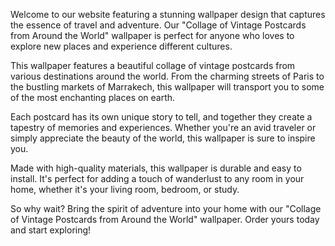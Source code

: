 <!--
Write me content for website with wallpaper "A collage of vintage postcards from around the world"
-->

<!--font:Poppins-->

Welcome to our website featuring a stunning wallpaper design that captures the essence of travel and adventure. Our "Collage of Vintage Postcards from Around the World" wallpaper is perfect for anyone who loves to explore new places and experience different cultures.

This wallpaper features a beautiful collage of vintage postcards from various destinations around the world. From the charming streets of Paris to the bustling markets of Marrakech, this wallpaper will transport you to some of the most enchanting places on earth.

Each postcard has its own unique story to tell, and together they create a tapestry of memories and experiences. Whether you're an avid traveler or simply appreciate the beauty of the world, this wallpaper is sure to inspire you.

Made with high-quality materials, this wallpaper is durable and easy to install. It's perfect for adding a touch of wanderlust to any room in your home, whether it's your living room, bedroom, or study.

So why wait? Bring the spirit of adventure into your home with our "Collage of Vintage Postcards from Around the World" wallpaper. Order yours today and start exploring!
